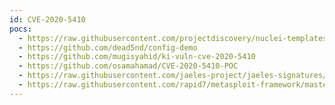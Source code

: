 ```yaml
---
id: CVE-2020-5410
pocs:
  - https://raw.githubusercontent.com/projectdiscovery/nuclei-templates/master/cves/CVE-2020-5410.yaml
  - https://github.com/dead5nd/config-demo
  - https://github.com/mugisyahid/ki-vuln-cve-2020-5410
  - https://github.com/osamahamad/CVE-2020-5410-POC
  - https://raw.githubusercontent.com/jaeles-project/jaeles-signatures/master/cves/spring-cloud-path-traversal-cve-2020-5410.yaml
  - https://raw.githubusercontent.com/rapid7/metasploit-framework/master/modules/auxiliary/scanner/http/springcloud_directory_traversal.rb
---
```

